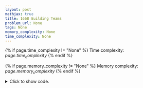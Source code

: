 ```yaml
---
layout: post
mathjax: true
title: 1668 Building Teams
problem_url: None
tags: None
memory_complexity: None
time_complexity: None
---
```




{% if page.time_complexity != "None" %}
Time complexity: ${{ page.time_complexity }}$
{% endif %}

{% if page.memory_complexity != "None" %}
Memory complexity: ${{ page.memory_complexity }}$
{% endif %}

<details>
<summary>
<p style="display:inline">Click to show code.</p>
</summary>
```cpp
{% raw %}
using namespace std;
using vi = vector<int>;
const int NMAX = 1e5 + 11;
int n, m, group[NMAX];
vi g[NMAX];
bool dfs(int u, int p, int gr)
{
    group[u] = gr;
    for (auto v : g[u])
    {
        if (v == p)
            continue;
        if (group[v] and group[v] == group[u])
            return false;
        if (not group[v] and not dfs(v, u, (gr == 1 ? 2 : 1)))
            return false;
    }
    return true;
}
bool bipartite_check(void)
{
    for (int u = 1; u <= n; ++u)
    {
        if (not group[u])
            if (dfs(u, 0, 1) == false)
                return false;
    }
    return true;
}
int main(void)
{
    int u, v;
    cin >> n >> m;
    for (int i = 0; i < m; ++i)
    {
        cin >> u >> v;
        g[u].push_back(v);
        g[v].push_back(u);
    }
    if (bipartite_check())
    {
        for (int i = 1; i <= n; ++i)
            cout << group[i] << " ";
        cout << endl;
    }
    else
        cout << "IMPOSSIBLE" << endl;
    return 0;
}

{% endraw %}
```
</details>

